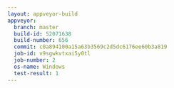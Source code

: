 ```yaml
---
layout: appveyor-build
appveyor:
  branch: master
  build-id: 52071638
  build-number: 656
  commit: c0a894100a15a63b3569c2d5dc6176ee60b3a819
  job-id: v9sgwkvtxai5y0tl
  job-number: 2
  os-name: Windows
  test-result: 1
---
```

